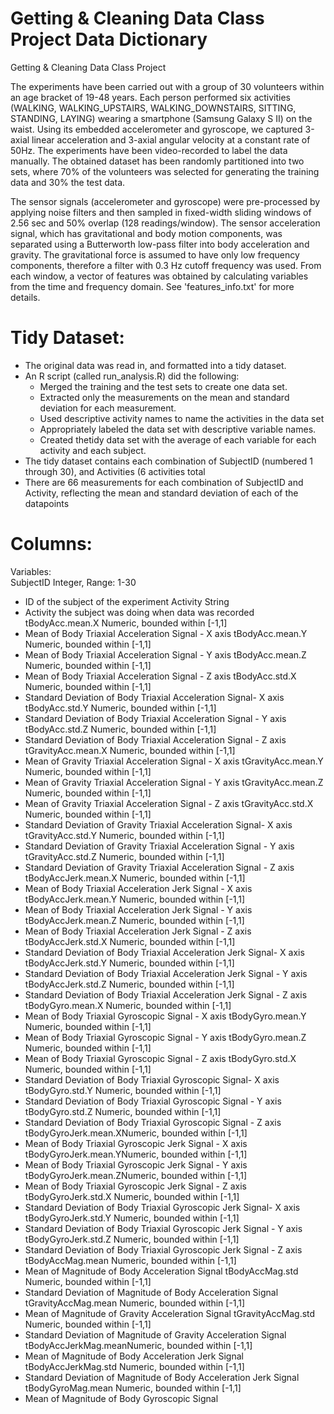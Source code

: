 Getting & Cleaning Data Class Project Data Dictionary
=====================================================

Getting &amp; Cleaning Data Class Project

The experiments have been carried out with a group of 30 volunteers within an age bracket of 19-48 years. Each person performed six activities (WALKING, WALKING_UPSTAIRS, WALKING_DOWNSTAIRS, SITTING, STANDING, LAYING) wearing a smartphone (Samsung Galaxy S II) on the waist. Using its embedded accelerometer and gyroscope, we captured 3-axial linear acceleration and 3-axial angular velocity at a constant rate of 50Hz. The experiments have been video-recorded to label the data manually. The obtained dataset has been randomly partitioned into two sets, where 70% of the volunteers was selected for generating the training data and 30% the test data. 

The sensor signals (accelerometer and gyroscope) were pre-processed by applying noise filters and then sampled in fixed-width sliding windows of 2.56 sec and 50% overlap (128 readings/window). The sensor acceleration signal, which has gravitational and body motion components, was separated using a Butterworth low-pass filter into body acceleration and gravity. The gravitational force is assumed to have only low frequency components, therefore a filter with 0.3 Hz cutoff frequency was used. From each window, a vector of features was obtained by calculating variables from the time and frequency domain. See 'features_info.txt' for more details. 

Tidy Dataset:
==============
- The original data was read in, and formatted into a tidy dataset.  
- An R script (called run_analysis.R) did the following:
  - Merged the training and the test sets to create one data set.
  - Extracted only the measurements on the mean and standard deviation for each measurement. 
  - Used descriptive activity names to name the activities in the data set
  - Appropriately labeled the data set with descriptive variable names. 
  - Created thetidy data set with the average of each variable for each activity and each subject. 
- The tidy dataset contains each combination of SubjectID (numbered 1 through 30), and Activities (6 activities total
- There are 66 measurements for each combination of SubjectID and Activity, reflecting the mean and standard deviation of each of the datapoints


Columns:
========
Variables:  
SubjectID           Integer, Range: 1-30	
  - ID of the subject of the experiment
Activity	          String	
  - Activity the subject was doing when data was recorded
tBodyAcc.mean.X	    Numeric, bounded within [-1,1]
  - Mean of Body Triaxial Acceleration Signal - X axis
tBodyAcc.mean.Y	    Numeric, bounded within [-1,1]
  - Mean of Body Triaxial Acceleration Signal - Y axis
tBodyAcc.mean.Z	    Numeric, bounded within [-1,1]	
  - Mean of Body Triaxial Acceleration Signal - Z axis
tBodyAcc.std.X	    Numeric, bounded within [-1,1]	
  - Standard Deviation of Body Triaxial Acceleration Signal- X axis
tBodyAcc.std.Y	    Numeric, bounded within [-1,1]	
  - Standard Deviation of  Body Triaxial Acceleration Signal - Y axis
tBodyAcc.std.Z	    Numeric, bounded within [-1,1]	
  - Standard Deviation of Body Triaxial Acceleration Signal - Z axis
tGravityAcc.mean.X  Numeric, bounded within [-1,1]	
  - Mean of Gravity Triaxial Acceleration Signal - X axis
tGravityAcc.mean.Y	Numeric, bounded within [-1,1]	
  - Mean of Gravity Triaxial Acceleration Signal - Y axis
tGravityAcc.mean.Z	Numeric, bounded within [-1,1]	
  - Mean of Gravity Triaxial Acceleration Signal - Z axis
tGravityAcc.std.X	  Numeric, bounded within [-1,1]	
  - Standard Deviation of Gravity Triaxial Acceleration Signal- X axis
tGravityAcc.std.Y	  Numeric, bounded within [-1,1]	
  - Standard Deviation of  Gravity Triaxial Acceleration Signal - Y axis
tGravityAcc.std.Z	  Numeric, bounded within [-1,1]	
  - Standard Deviation of Gravity Triaxial Acceleration Signal - Z axis
tBodyAccJerk.mean.X	Numeric, bounded within [-1,1]	
  - Mean of Body Triaxial Acceleration Jerk Signal - X axis
tBodyAccJerk.mean.Y	Numeric, bounded within [-1,1]	
  - Mean of Body Triaxial Acceleration Jerk Signal - Y axis
tBodyAccJerk.mean.Z	Numeric, bounded within [-1,1]	
  - Mean of Body Triaxial Acceleration Jerk Signal - Z axis
tBodyAccJerk.std.X	Numeric, bounded within [-1,1]	
  - Standard Deviation of Body Triaxial Acceleration Jerk Signal- X axis
tBodyAccJerk.std.Y	Numeric, bounded within [-1,1]	
  - Standard Deviation of  Body Triaxial Acceleration Jerk Signal - Y axis
tBodyAccJerk.std.Z	Numeric, bounded within [-1,1]	
  - Standard Deviation of Body Triaxial Acceleration Jerk Signal - Z axis
tBodyGyro.mean.X	  Numeric, bounded within [-1,1]	
  - Mean of Body Triaxial Gyroscopic Signal - X axis
tBodyGyro.mean.Y	  Numeric, bounded within [-1,1]	
  - Mean of Body Triaxial Gyroscopic Signal - Y axis
tBodyGyro.mean.Z	  Numeric, bounded within [-1,1]	
  - Mean of Body Triaxial Gyroscopic Signal - Z axis
tBodyGyro.std.X	    Numeric, bounded within [-1,1]	
  - Standard Deviation of Body Triaxial Gyroscopic Signal- X axis
tBodyGyro.std.Y	    Numeric, bounded within [-1,1]	
  - Standard Deviation of  Body Triaxial Gyroscopic Signal - Y axis
tBodyGyro.std.Z	    Numeric, bounded within [-1,1]	
  - Standard Deviation of Body Triaxial Gyroscopic Signal - Z axis
tBodyGyroJerk.mean.XNumeric, bounded within [-1,1]	
  - Mean of Body Triaxial Gyroscopic Jerk Signal - X axis
tBodyGyroJerk.mean.YNumeric, bounded within [-1,1]	
  - Mean of Body Triaxial Gyroscopic Jerk Signal - Y axis
tBodyGyroJerk.mean.ZNumeric, bounded within [-1,1]	
  - Mean of Body Triaxial Gyroscopic Jerk Signal - Z axis
tBodyGyroJerk.std.X	Numeric, bounded within [-1,1]	
  - Standard Deviation of Body Triaxial Gyroscopic Jerk Signal- X axis
tBodyGyroJerk.std.Y	Numeric, bounded within [-1,1]	
  - Standard Deviation of  Body Triaxial Gyroscopic Jerk Signal - Y axis
tBodyGyroJerk.std.Z	Numeric, bounded within [-1,1]	
  - Standard Deviation of Body Triaxial Gyroscopic Jerk Signal - Z axis
tBodyAccMag.mean	  Numeric, bounded within [-1,1]	
  - Mean of Magnitude of Body Acceleration Signal
tBodyAccMag.std	    Numeric, bounded within [-1,1]	
  - Standard Deviation of Magnitude of Body Acceleration Signal
tGravityAccMag.mean	Numeric, bounded within [-1,1]	
  - Mean of Magnitude of Gravity Acceleration Signal
tGravityAccMag.std	Numeric, bounded within [-1,1]	
  - Standard Deviation of Magnitude of Gravity Acceleration Signal
tBodyAccJerkMag.meanNumeric, bounded within [-1,1]	
  - Mean of  Magnitude of Body  Acceleration Jerk Signal
tBodyAccJerkMag.std	Numeric, bounded within [-1,1]	
  - Standard Deviation of Magnitude of Body Acceleration Jerk Signal
tBodyGyroMag.mean	  Numeric, bounded within [-1,1]	
  - Mean of Magnitude of Body Gyroscopic Signal
